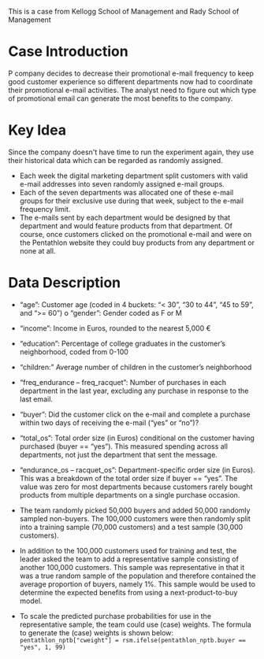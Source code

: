 This is a case from Kellogg School of Management and Rady School of Management

# Case Introduction
P company decides to decrease their promotional e-mail frequency to keep good customer experience so different departments now had to coordinate their promotional e-mail activities. The analyst need to figure out which type of promotional email can generate the most benefits to the company.


# Key Idea
Since the company doesn't have time to run the experiment again, they use their historical data which can be regarded as randomly assigned.
- Each week the digital marketing department split customers with valid e-mail addresses into seven randomly assigned e-mail groups.
- Each of the seven departments was allocated one of these e-mail groups for their exclusive use during that week, subject to the e-mail frequency limit.
- The e-mails sent by each department would be designed by that department and would feature products from that department. Of course, once customers clicked on the promotional e-mail and were on the Pentathlon website they could buy products from any department or none at all.

# Data Description
- “age”: Customer age (coded in 4 buckets: “< 30”, “30 to 44”, “45 to 59”, and “>= 60”) o “gender”: Gender coded as F or M
- “income”: Income in Euros, rounded to the nearest 5,000 €
- “education”: Percentage of college graduates in the customer’s neighborhood, coded from 0-100
- “children:” Average number of children in the customer’s neighborhood
- “freq_endurance – freq_racquet”: Number of purchases in each department in the last year, excluding any purchase in response to the last email.
-  “buyer”: Did the customer click on the e-mail and complete a purchase within two days of receiving the e-mail (“yes” or “no”)?
- “total_os”: Total order size (in Euros) conditional on the customer having purchased (buyer == “yes”). This measured spending across all departments, not just the department that sent the message.
- “endurance_os – racquet_os”: Department-specific order size (in Euros). This was a breakdown of the total order size if buyer == “yes”. The value was zero for most departments because customers rarely bought products from multiple departments on a single purchase occasion.


- The team randomly picked 50,000 buyers and added 50,000 randomly sampled non-buyers. The 100,000 customers were then randomly split into a training sample (70,000 customers) and a test sample (30,000 customers).
- In addition to the 100,000 customers used for training and test, the leader asked the team to add a representative sample consisting of another 100,000 customers. This sample was representative in that it was a true random sample of the population and therefore contained the average proportion of buyers, namely 1%. This sample would be used to determine the expected benefits from using a next-product-to-buy model.
- To scale the predicted purchase probabilities for use in the representative sample, the team could use (case) weights. The formula to generate the (case) weights is shown below:
 ```pentathlon_nptb["cweight"] = rsm.ifelse(pentathlon_nptb.buyer == "yes", 1, 99)```
